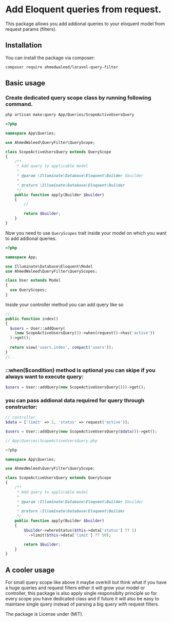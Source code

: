 # Add Eloquent queries from request.

This package allows you add addional queries to your eloquent model from request params (filters).

## Installation

You can install the package via composer:

```bash
composer require ahmedwaleed/laravel-query-filter
```

## Basic usage

### Create dedicated query scope class by running following command.
```bash
php artisan make:query App/Queries/ScopeActiveUsersQuery
```

```php
<?php

namespace App\Queries;

use AhmedWaleed\QueryFilter\QueryScope;

class ScopeActiveUsersQuery extends QueryScope
{
    /**
     * Add query to applicable model
     *
     * @param \Illuminate\Database\Eloquent\Builder $builder
     *
     * @return \Illuminate\Database\Eloquent\Builder
     */
    public function apply(Builder $builder)
    {
        //

        return $builder;
    }
}
```

Now you need to use `QueryScopes` trait inside your model on which you want to add addional queries.
```php
<?php

namespace App;

use Illuminate\Database\Eloquent\Model
use AhmedWaleed\QueryFilter\QueryScopes;

class User extends Model
{
  use QueryScopes;
}
```

Inside your controller method you can add query like so
```php
//..
public function index()
{
  $users = User::addQuery(
    (new ScopeActiveUsersQuery())->when(request()->has('active'))
  )->get();
  
  return view('users.index', compact('users'));
}
//..
```

### ::when($condition) method is optional you can skipe if you always want to execute query:
```php
$users = User::addQuery(new ScopeActiveUsersQuery()))->get();
```

### you can pass addional data required for query through constructor:
```php
// controller
$data = ['limit' => 2, 'status' => request('active')];

$users = User::addQuery(new ScopeActiveUsersQuery($data)))->get();

// App\Queries\ScopeActiveUsersQuery.php

<?php

namespace App\Queries;

use AhmedWaleed\QueryFilter\QueryScope;

class ScopeActiveUsersQuery extends QueryScope
{
    /**
     * Add query to applicable model
     *
     * @param \Illuminate\Database\Eloquent\Builder $builder
     *
     * @return \Illuminate\Database\Eloquent\Builder
     */
    public function apply(Builder $builder)
    {
        $builder->whereStatus($this->data['status'] ?? 1)
          ->limit($this->data['limit'] ?? 50);

        return $builder;
    }
}
```

## A cooler usage
For small query scope like above it maybe overkill but think what if you have a huge queries and request filters either it will grow your model or controller, this package is also apply single responsiblty principle so for every scope you have dedicated class and if future it will also be easy to maintane single query instead of parsing a big query with request filters.

The package is License under (MIT).
